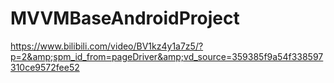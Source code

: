 # MVVMBaseAndroidProject
https://www.bilibili.com/video/BV1kz4y1a7z5/?p=2&amp;spm_id_from=pageDriver&amp;vd_source=359385f9a54f338597310ce9572fee52
